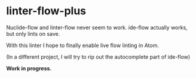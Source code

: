 # linter-flow-plus

Nuclide-flow and linter-flow never seem to work.
ide-flow actually works, but only lints on save.

With this linter I hope to finally enable live flow linting in Atom.

(In a different project, I will try to rip out the autocomplete part of ide-flow)

**Work in progress.**
